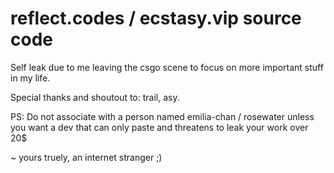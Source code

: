 # reflect.codes / ecstasy.vip source code

Self leak due to me leaving the csgo scene to focus on more important stuff in my life.

Special thanks and shoutout to: trail, asy.

PS: Do not associate with a person named emilia-chan / rosewater unless you want a dev that can only paste and threatens to leak your work over 20$ 

~ yours truely, an internet stranger ;)
